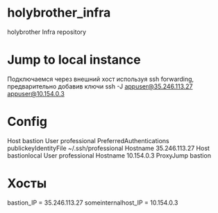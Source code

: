 # holybrother_infra
holybrother Infra repository
# Jump to local instance
Подключаемся через внешний хост используя ssh forwarding, предварительно добавив ключи ssh -J appuser@35.246.113.27 appuser@10.154.0.3
# Config 
Host bastion User professional PreferredAuthentications publickeyIdentityFile ~/.ssh/professional Hostname 35.246.113.27 Host bastionlocal User professional Hostname 10.154.0.3 ProxyJump bastion
# Хосты
bastion_IP = 35.246.113.27
someinternalhost_IP = 10.154.0.3
